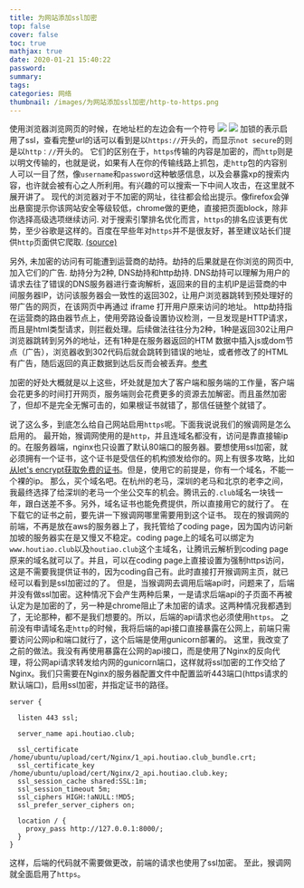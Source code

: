 ```yaml
---
title: 为网站添加ssl加密
top: false
cover: false
toc: true
mathjax: true
date: 2020-01-21 15:40:22
password:
summary:
tags:
categories: 网络
thumbnail: /images/为网站添加ssl加密/http-to-https.png
---
```


使用浏览器浏览网页的时候，在地址栏的左边会有一个符号
![](/images/为网站添加ssl加密/加密.png)
![](/images/为网站添加ssl加密/未加密.png)
加锁的表示启用了ssl，查看完整url的话可以看到是以`https://`开头的，而显示`not secure`的则是以`http：//`开头的。
它们的区别在于，`https`传输的内容是加密的，而`http`则是以明文传输的，也就是说，如果有人在你的传输线路上抓包，走`http`包的内容别人可以一目了然，像`username`和`password`这种敏感信息，以及会暴露xp的搜索内容，也许就会被有心之人所利用。有兴趣的可以搜索一下中间人攻击，在这里就不展开讲了。
现代的浏览器对于不加密的网址，往往都会给出提示。像firefox会弹出悬窗提示你该网站安全等级较低，chrome做的更绝，直接把页面block，除非你选择高级选项继续访问.
对于搜索引擎排名优化而言，`https`的排名应该更有优势，至少谷歌是这样的。百度在早些年对`https`并不是很友好，甚至建议站长们提供`http`页面供它爬取. [(source)](http://www.chinaz.com/web/2014/0916/367881.shtml)

<!--more-->

另外, 未加密的访问有可能遭到运营商的劫持。劫持的后果就是在你浏览的网页中, 加入它们的广告. 
劫持分为2种, DNS劫持和http劫持.
DNS劫持可以理解为用户的请求去往了错误的DNS服务器进行查询解析，返回来的目的主机IP是运营商的中间服务器IP，访问该服务器会一致性的返回302，让用户浏览器跳转到预处理好的带广告的网页，在该网页中再通过 iframe 打开用户原来访问的地址。
http劫持指在运营商的路由器节点上，使用旁路设备设置协议检测，一旦发现是HTTP请求，而且是html类型请求，则拦截处理。后续做法往往分为2种，1种是返回302让用户浏览器跳转到另外的地址，还有1种是在服务器返回的HTM 数据中插入js或dom节点（广告），浏览器收到302代码后就会跳转到错误的地址，或者修改了的HTML有广告，随后返回的真正数据到达后反而会被丢弃。[参考](https://youngzhang08.github.io/2018/09/05/%E8%BF%90%E8%90%A5%E5%95%86%E5%8A%AB%E6%8C%81/)

加密的好处大概就是以上这些，坏处就是加大了客户端和服务端的工作量，客户端会花更多的时间打开网页，服务端则会花费更多的资源去加解密。而且虽然加密了，但却不是完全无懈可击的，如果根证书就错了，那信任链整个就错了。

说了这么多，到底怎么给自己网站启用`https`呢。下面我说说我们的猴调网是怎么启用的。
最开始，猴调网使用的是`http`，并且连域名都没有，访问是靠直接输ip的。在服务器端，nginx也只设置了默认80端口的服务器。要想使用ssl加密，就必须拥有一个证书，这个证书是受信任的机构颁发给你的。网上有很多攻略，比如[从let's encrypt获取免费的证书](https://diamondfsd.com/lets-encrytp-hand-https/)。但是，使用它的前提是，你有一个域名，不能一个裸的ip。
那么，买个域名吧。在杭州的老马，深圳的老马和北京的老李之间，我最终选择了给深圳的老马一个坐公交车的机会。腾讯云的`.club`域名一块钱一年，跟白送差不多。另外，域名证书也能免费提供，所以直接用它的就行了。
在下载它的证书之前，要先讲一下猴调网哪里需要用到这个证书。
现在的猴调网的前端，不再是放在aws的服务器上了，我托管给了coding page，因为国内访问新加坡的服务器实在是又慢又不稳定。coding page上的域名可以绑定为`www.houtiao.club`以及`houtiao.club`这个主域名，让腾讯云解析到coding page原来的域名就可以了。并且，可以在coding page上直接设置为强制https访问，这是不需要我提供证书的，因为coding自己有。此时直接打开猴调网主页，就已经可以看到是ssl加密过的了。
但是，当猴调网去调用后端api时，问题来了，后端并没有做ssl加密。这种情况下会产生两种后果，一是请求后端api的子页面不再被认定为是加密的了，另一种是chrome阻止了未加密的请求。这两种情况我都遇到了，无论那种，都不是我们想要的。所以，后端的api请求也必须使用`https`。
之前没有申请域名走`http`的时候，我将后端的api接口直接暴露在公网上，前端只需要访问公网ip和端口就行了，这个后端是使用gunicorn部署的。
这里，我改变了之前的做法。我没有再使用暴露在公网的api接口，而是使用了Nginx的反向代理，将公网api请求转发给内网的gunicorn端口，这样就将ssl加密的工作交给了Nginx。我们只需要在Nginx的服务器配置文件中配置监听443端口(https请求的默认端口)，启用ssl加密，并指定证书的路径。

```
server {

  listen 443 ssl;

  server_name api.houtiao.club;

  ssl_certificate /home/ubuntu/upload/cert/Nginx/1_api.houtiao.club_bundle.crt;
  ssl_certificate_key /home/ubuntu/upload/cert/Nginx/2_api.houtiao.club.key;
  ssl_session_cache shared:SSL:1m;
  ssl_session_timeout 5m;
  ssl_ciphers HIGH:!aNULL:!MD5;
  ssl_prefer_server_ciphers on;

  location / {
    proxy_pass http://127.0.0.1:8000/;
  }
}
```
这样，后端的代码就不需要做更改，前端的请求也使用了ssl加密。
至此，猴调网就全面启用了`https`。
